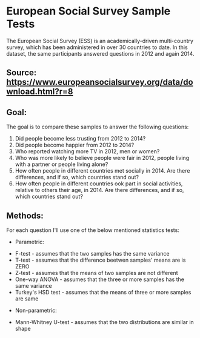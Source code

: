 # European Social Survey Sample Tests
The European Social Survey (ESS) is an academically-driven multi-country survey, which has been administered in over 30 countries to date. 
In this dataset, the same participants answered questions in 2012 and again 2014. 

## Source: https://www.europeansocialsurvey.org/data/download.html?r=8 
## Goal: 
The goal is to compare these samples to answer the following questions:

1. Did people become less trusting from 2012 to 2014? 
2. Did people become happier from 2012 to 2014? 
3. Who reported watching more TV in 2012, men or women?
4. Who was more likely to believe people were fair in 2012, people living with a partner or people living alone?
5. How often people in different countries met socially in 2014. Are there differences, and if so, which countries stand out?
6. How often people in different countries  ook part in social activities, relative to others their age, in 2014. Are there differences, and if so, which countries stand out?

## Methods:
For each question I'll use one of the below mentioned statistics tests:

 - Parametric:
* F-test - assumes that the two samples has the same variance
* T-test - assumes that the difference beetwen samples' means are is ZERO
* Z-test - assumes that the means of two samples are not different
* One-way ANOVA - assumes that the three or more samples has the same variance
* Turkey's HSD test - assumes that the means of three or more samples are same

 - Non-parametric:
*  Mann-Whitney U-test - assumes that the two distributions are similar in shape